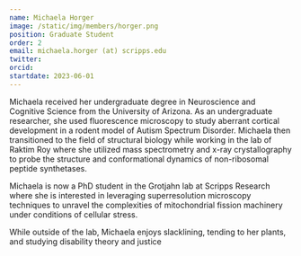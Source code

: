 ```yaml
---
name: Michaela Horger
image: /static/img/members/horger.png
position: Graduate Student
order: 2 
email: michaela.horger (at) scripps.edu
twitter: 
orcid: 
startdate: 2023-06-01
---
```

Michaela received her undergraduate degree in Neuroscience and Cognitive Science from the University of Arizona. As an undergraduate researcher, she used fluorescence microscopy to study aberrant cortical development in a rodent model of Autism Spectrum Disorder. Michaela then transitioned to the field of structural biology while working in the lab of Raktim Roy where she utilized mass spectrometry and x-ray crystallography to probe the structure and conformational dynamics of non-ribosomal peptide synthetases.

Michaela is now a PhD student in the Grotjahn lab at Scripps Research where she is interested in leveraging superresolution microscopy techniques to unravel the complexities of mitochondrial fission machinery under conditions of cellular stress.

While outside of the lab, Michaela enjoys slacklining, tending to her plants, and studying disability theory and justice
